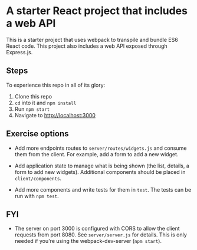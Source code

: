 # A starter React project that includes a web API

This is a starter project that uses webpack to transpile and bundle ES6 React code. This project also includes a web API exposed through Express.js. 


## Steps

To experience this repo in all of its glory:

1. Clone this repo
2. `cd` into it and `npm install`
3. Run `npm start`
4. Navigate to [http://localhost:3000](http://localhost:3000)


## Exercise options

* Add more endpoints routes to `server/routes/widgets.js` and consume them from the client. For example, add a form to add a new widget.

* Add application state to manage what is being shown (the list, details, a form to add new widgets). Additional components should be placed in `client/components`.

* Add more components and write tests for them in `test`. The tests can be run with `npm test`.


## FYI

* The server on port 3000 is configured with CORS to allow the client requests from port 8080. See `server/server.js` for details. This is only needed if you're using the webpack-dev-server (`npm start`).
